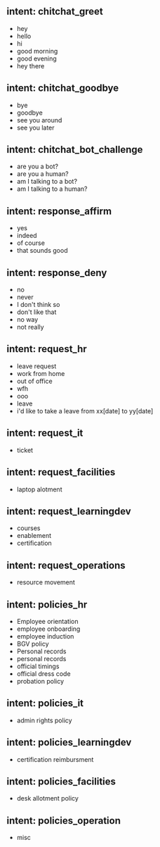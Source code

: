 ## intent: chitchat_greet
- hey
- hello
- hi
- good morning
- good evening
- hey there

## intent: chitchat_goodbye
- bye
- goodbye
- see you around
- see you later

## intent: chitchat_bot_challenge
- are you a bot?
- are you a human?
- am I talking to a bot?
- am I talking to a human?

## intent: response_affirm
- yes
- indeed
- of course
- that sounds good

## intent: response_deny
- no
- never
- I don't think so
- don't like that
- no way
- not really

## intent: request_hr
- leave request
- work from home
- out of office
- wfh
- ooo
- leave
- i'd like to take a leave from xx[date] to yy[date]

## intent: request_it
- ticket

## intent: request_facilities
- laptop alotment

## intent: request_learningdev
- courses
- enablement
- certification

## intent: request_operations
- resource movement

## intent: policies_hr
- Employee orientation
- employee onboarding
- employee induction
- BGV policy
- Personal records
- personal records
- official timings
- official dress code
- probation policy

## intent: policies_it
- admin rights policy

## intent: policies_learningdev
- certification reimbursment

## intent: policies_facilities
- desk allotment policy

## intent: policies_operation
- misc